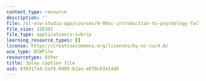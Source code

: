 ```yaml
---
content_type: resource
description: ''
file: /ol-ocw-studio-app/courses/9-00sc-introduction-to-psychology-fall-2011/03831fa45af80d09b1aae870cb3a14d6_zPPsdsAQBx4.srt
file_size: 126301
file_type: application/x-subrip
learning_resource_types: []
license: https://creativecommons.org/licenses/by-nc-sa/4.0/
ocw_type: OCWFile
resourcetype: Other
title: 3play caption file
uid: 03831fa4-5af8-0d09-b1aa-e870cb3a14d6
---
```

